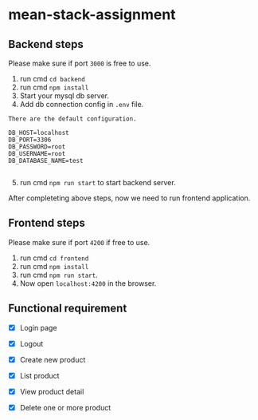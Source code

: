 # mean-stack-assignment

## Backend steps

Please make sure if port `3000` is free to use.

1. run cmd `cd backend`
2. run cmd `npm install`
3. Start your mysql db server.
4. Add db connection config in `.env` file.

```
There are the default configuration.

DB_HOST=localhost
DB_PORT=3306
DB_PASSWORD=root
DB_USERNAME=root
DB_DATABASE_NAME=test


```
5. run cmd `npm run start` to start backend server.

After completeting above steps, now we need to run frontend application.

## Frontend steps

Please make sure if port `4200` if free to use.

1. run cmd `cd frontend`
2. run cmd `npm install`
3. run cmd `npm run start`.
4. Now open `localhost:4200` in the browser.

## Functional requirement
- [x] Login page
- [x] Logout
- [x] Create new product
- [x] List product
- [x] View product detail
- [x] Delete one or more product 



